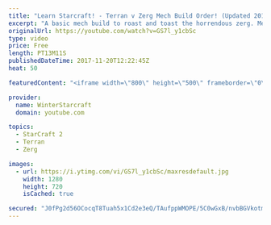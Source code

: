 ```yaml
---
title: "Learn Starcraft! - Terran v Zerg Mech Build Order! (Updated 2018)"
excerpt: "A basic mech build to roast and toast the horrendous zerg. Meant for lower level players looking for some direction! -- Watch live at https://www.twitch.tv/wintergaming"
originalUrl: https://youtube.com/watch?v=GS7l_y1cbSc
type: video
price: Free
length: PT13M11S
publishedDateTime: 2017-11-20T12:22:45Z
heat: 50

featuredContent: "<iframe width=\"800\" height=\"500\" frameborder=\"0\" src=\"https://www.youtube.com/embed/GS7l_y1cbSc\" allow=\"accelerometer; autoplay; encrypted-media; gyroscope; picture-in-picture\" allowfullscreen></iframe>"

provider:
  name: WinterStarcraft
  domain: youtube.com

topics:
  - StarCraft 2
  - Terran
  - Zerg

images:
  - url: https://i.ytimg.com/vi/GS7l_y1cbSc/maxresdefault.jpg
    width: 1280
    height: 720
    isCached: true

secured: "J0fPg2d56OCocqT8Tuah5x1Cd2e3eQ/TAufppWMOPE/5C0wGxB/nvbBGVkotm5lTan/Hz5QbRoB2Jjp9uFfaVIgBAdrxA4s3peoMJCxeGlm0v8dhPoKKu0LLyfomWkTdVSjpbt5Ob2LildlGaUFUg40TBZMeREm/wU7ixKpzzJa1qEYn1P8Sbczb256hlwU0SpLVy1k8zlO2M+s0yeW4cz/NN8QgULswAUhX83+/4/3Edzf23eNVyNxIoawdTZr6JwfCkcAotwLUMwnTC8V46amOSafnf3OsqffoDVSbt5EZi7ORjuvEWu2WtEJAw79+ZskBvKc4RhhqCp68iNToqOk83O4MZ0fBfpD4ax2+ypcvOLhbvH17G/iyfyGJvIn4xrqGY/eGX80Rgp9GwiRkssaMt2KfqC3700KnhH5VpUs=;ngRQDnZ0GKV5Ui67gbPXsg=="
---
```


